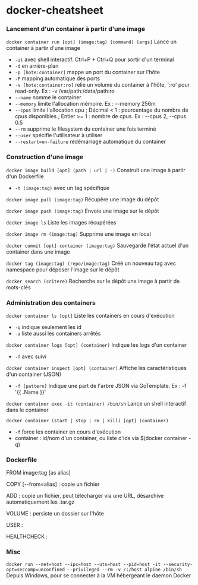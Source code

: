 # docker-cheatsheet

### Lancement d'un container à partir d'une image

`docker container run [opt] (image:tag) [command] [args]` Lance un container à partir d'une image

* `-it` avec shell interactif. Ctrl+P + Ctrl+Q pour sortir d'un terminal
* `-d` en arrière-plan
* `-p [hote:container]` mappe un port du container sur l'hôte
* `-P` mapping automatique des ports
* `-v [hote:container:ro]` relie un volume du container à l'hôte, ':ro' pour read-only. Ex : -v /var/path:/data/path:ro
* `--name` nomme le container
* `--memory` limite l'allocation mémoire. Ex : --memory 256m
* `--cpus` limite l'allocation cpu ; Décimal < 1 : pourcentage du nombre de cpus disponibles ; Entier >= 1 : nombre de cpus. Ex : --cpus 2, --cpus 0.5
* `--rm` supprime le filesystem du container une fois terminé
* `--user` spécifie l'utilisateur à utiliser
* `--restart=on-failure` redémarrage automatique du container

### Construction d'une image

`docker image build [opt] (path | url | -)` Construit une image à partir d'un Dockerfile

* `-t (image:tag)` avec un tag spécifique

`docker image pull (image:tag)` Récupère une image du dépôt

`docker image push (image:tag)` Envoie une image sur le dépôt

`docker image ls` Liste les images récupérées

`docker image rm (image:tag)` Supprime une image en local

`docker commit [opt] container (image:tag)` Sauvegarde l'état actuel d'un container dans une image

`docker tag (image:tag) (repo/image:tag)` Créé un nouveau tag avec namespace pour déposer l'image sur le dépôt

`docker search (critere)` Recherche sur le dépôt une image à partir de mots-clés

### Administration des containers

`docker container ls [opt]` Liste les containers en cours d'exécution

* `-q` indique seulement les id
* `-a` liste aussi les containers arrêtés

`docker container logs [opt] (container)` Indique les logs d'un container

* `-f` avec suivi

`docker container inspect [opt] (container)` Affiche les caractéristiques d'un container (JSON)

* `-f [pattern]` Indique une part de l'arbre JSON via GoTemplate. Ex : -f '{{ .Name }}'

`docker container exec -it (container) /bin/sh` Lance un shell interactif dans le container

`docker container (start | stop | rm | kill) [opt] (container)`

* `-f` force les container en cours d'exécution
* container : id/nom d'un container, ou liste d'ids via $(docker container -q)

### Dockerfile

FROM image:tag [as alias]

COPY [--from=alias] : copie un fichier

ADD : copie un fichier, peut télécharger via une URL, désarchive automatiquement les .tar.gz

VOLUME : persiste un dossier sur l'hôte

USER :

HEALTHCHECK :

### Misc

`docker run --net=host --ipc=host --uts=host --pid=host -it --security-opt=seccomp=unconfined --privileged --rm -v /:/host alpine /bin/sh` Depuis Windows, pour se connecter à la VM hébergeant le daemon Docker
